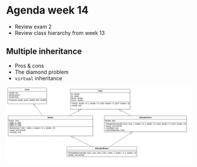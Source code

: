 # Agenda week 14
* Review exam 2
* Review class hierarchy from week 13

## Multiple inheritance
* Pros & cons
* The diamond problem
* `virtual` inheritance

![Problem](./diamond.png)